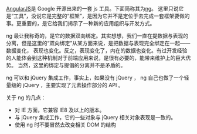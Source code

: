 [AngularJS](https://angularjs.org/)是 Google 开源出来的一套 js 工具。下面简称其为[ng](https://docs.angularjs.org/misc/faq)。
这里只说它是“工具”，没说它是完整的“框架”，是因为它并不是定位于去完成一套框架要做的事。更重要的，是它给我们揭示了一种新的应用组织与开发方式。

ng 最让我称奇的，是它的数据双向绑定。其实想想，我们一直在提数据与表现的分离，但是这里的“双向绑定”从某方面来说，是把数据与表现完全绑定在一起——数据变化，
表现也变化。反之，表现变化了，内在的数据也变化。有过开发经验的人能体会到这种机制对于前端应用来说，是很有必要的，能带来维护上的巨大优势。
当然，这里的绑定与提倡的分离并不是矛盾的。

ng 可以和 jQuery 集成工作，事实上，如果没有 jQuery ， ng 自己也做了一个轻量级的 jQuery ，主要实现了元素操作部分的 API 。  

关于 ng 的几点：

* 对 IE 方面，它兼容 IE8 及以上的版本。
* 与 jQuery 集成工作，它的一些对象与 jQuery 相关对象表现是一致的。
* 使用 ng 时不要冒然去改变相关 DOM 的结构

